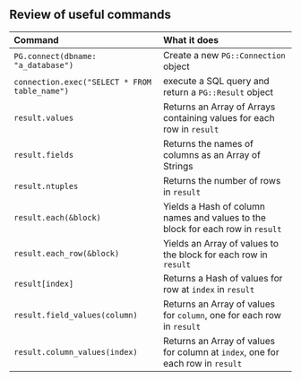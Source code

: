 ## Review of useful commands

| Command                                       | What it does                                                 |
| :-------------------------------------------- | :----------------------------------------------------------- |
| `PG.connect(dbname: "a_database")`            | Create a new `PG::Connection` object                         |
| `connection.exec("SELECT * FROM table_name")` | execute a SQL query and return a `PG::Result` object         |
| `result.values`                               | Returns an Array of Arrays containing values for each row in `result` |
| `result.fields`                               | Returns the names of columns as an Array of Strings          |
| `result.ntuples`                              | Returns the number of rows in `result`                       |
| `result.each(&block)`                         | Yields a Hash of column names and values to the block for each row in `result` |
| `result.each_row(&block)`                     | Yields an Array of values to the block for each row in `result` |
| `result[index]`                               | Returns a Hash of values for row at `index` in `result`      |
| `result.field_values(column)`                 | Returns an Array of values for `column`, one for each row in `result` |
| `result.column_values(index)`                 | Returns an Array of values for column at `index`, one for each row in `result` |